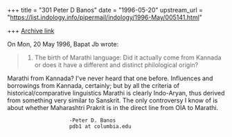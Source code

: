 +++
title = "301 Peter D Banos"
date = "1996-05-20"
upstream_url = "https://list.indology.info/pipermail/indology/1996-May/005141.html"

+++
[Archive link](https://list.indology.info/pipermail/indology/1996-May/005141.html)

On Mon, 20 May 1996, Bapat Jb wrote:

> 1) The birth of Marathi language: Did it actually come from Kannada 
> or does it have a different and distinct philological origin? 

Marathi from Kannada? I've never heard that one before. Influences and
borrowings from Kannada, certainly; but by all the criteria of
historical/comparative linguistics Marathi is clearly Indo-Aryan, thus
derived from  something very similar to Sanskrit. The only
controversy I know of is about whether Maharashtri Prakrit is in the
direct line from OIA to Marathi.

						-Peter D. Banos
						pdb1 at columbia.edu






